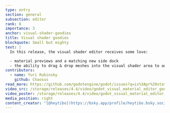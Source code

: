 ```yaml
---
type: entry
section: general
subsection: editor
rank: 8
importance: 3
anchor: visual-shader-goodies
title: Visual shader goodies
blockquote: Small but mighty
text: |
  In this release, the visual shader editor receives some love:

  - material previews and a matching new side dock
  - the ability to drag & drop meshes into the visual shader area to automatically create mesh emitters
contributors:
  - name: Yuri Rubinsky
    github: Chaosus
read_more: https://github.com/godotengine/godot/issues?q=is%3Apr%20state%3Amerged%2094215%2093017
video_src: /storage/releases/4.4/video/godot_visual_material_editor_goodies.webm
video_poster: /storage/releases/4.4/video/godot_visual_material_editor_goodies.webp
media_position: right
content_creator: "[@heytibo](https://bsky.app/profile/heytibo.bsky.social)"
---
```

